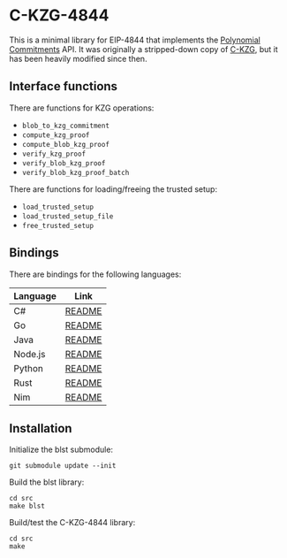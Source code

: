 # C-KZG-4844

This is a minimal library for EIP-4844 that implements the [Polynomial
Commitments](https://github.com/ethereum/consensus-specs/blob/dev/specs/deneb/polynomial-commitments.md)
API. It was originally a stripped-down copy of
[C-KZG](https://github.com/benjaminion/c-kzg), but it has been heavily modified
since then.

## Interface functions

There are functions for KZG operations:

- `blob_to_kzg_commitment`
- `compute_kzg_proof`
- `compute_blob_kzg_proof`
- `verify_kzg_proof`
- `verify_blob_kzg_proof`
- `verify_blob_kzg_proof_batch`

There are functions for loading/freeing the trusted setup:

- `load_trusted_setup`
- `load_trusted_setup_file`
- `free_trusted_setup`

## Bindings

There are bindings for the following languages:

| Language | Link                                 |
|----------|--------------------------------------|
| C#       | [README](bindings/csharp/README.md)  |
| Go       | [README](bindings/go/README.md)      |
| Java     | [README](bindings/java/README.md)    |
| Node.js  | [README](bindings/node.js/README.md) |
| Python   | [README](bindings/python/README.md)  |
| Rust     | [README](bindings/rust/README.md)    |
| Nim      | [README](bindings/nim/README.md)     |

## Installation

Initialize the blst submodule:

```
git submodule update --init
```

Build the blst library:

```
cd src
make blst
```

Build/test the C-KZG-4844 library:

```
cd src
make
```

